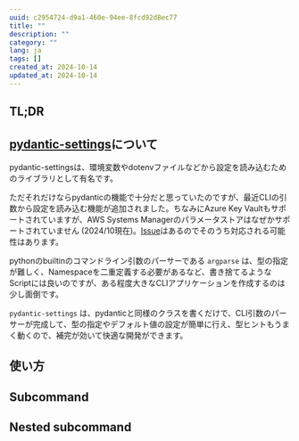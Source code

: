 ```yaml
---
uuid: c2954724-d9a1-460e-94ee-8fcd92d8ec77
title: ""
description: ""
category: ""
lang: ja
tags: []
created_at: 2024-10-14
updated_at: 2024-10-14
---
```


## TL;DR


## [pydantic-settings](https://docs.pydantic.dev/latest/concepts/pydantic_settings/)について

pydantic-settingsは、環境変数やdotenvファイルなどから設定を読み込むためのライブラリとして有名です。

ただそれだけならpydanticの機能で十分だと思っていたのですが、最近CLIの引数から設定を読み込む機能が追加されました。ちなみにAzure Key Vaultもサポートされていますが、AWS Systems Managerのパラメータストアはなぜかサポートされていません (2024/10現在)。[Issue](https://github.com/pydantic/pydantic-settings/issues/399)はあるのでそのうち対応される可能性はあります。


pythonのbuiltinのコマンドライン引数のパーサーである `argparse` は、型の指定が難しく、Namespaceを二重定義する必要があるなど、書き捨てるようなScriptには良いのですが、ある程度大きなCLIアプリケーションを作成するのは少し面倒です。

`pydantic-settings` は、pydanticと同様のクラスを書くだけで、CLI引数のパーサーが完成して、型の指定やデフォルト値の設定が簡単に行え、型ヒントもうまく動くので、補完が効いて快適な開発ができます。

## 使い方

## Subcommand

## Nested subcommand
